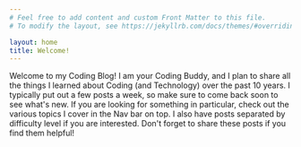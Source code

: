 ```yaml
---
# Feel free to add content and custom Front Matter to this file.
# To modify the layout, see https://jekyllrb.com/docs/themes/#overriding-theme-defaults

layout: home
title: Welcome!
---
```


Welcome to my Coding Blog!
I am your Coding Buddy, and I plan to share all the things I learned about Coding (and Technology) over the past 10 years.
I typically put out a few posts a week, so make sure to come back soon to see what's new.
If you are looking for something in particular, check out the various topics I cover in the Nav bar on top.
I also have posts separated by difficulty level if you are interested.
Don't forget to share these posts if you find them helpful!

